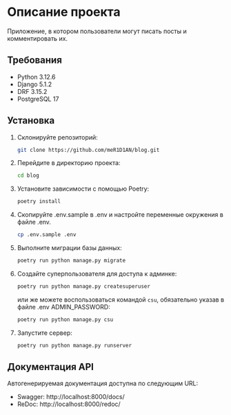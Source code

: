 # Описание проекта
Приложение, в котором пользователи могут писать посты и комментировать их.

## Требования

- Python 3.12.6
- Django 5.1.2
- DRF 3.15.2
- PostgreSQL 17

## Установка

1. Склонируйте репозиторий:
    ```bash
    git clone https://github.com/meR1D1AN/blog.git
    ```

2. Перейдите в директорию проекта:
    ```bash
    cd blog
    ```

3. Установите зависимости с помощью Poetry:
    ```bash
    poetry install
    ```

4. Скопируйте .env.sample в .env и настройте переменные окружения в файле .env.
    ```bash
    cp .env.sample .env
    ```

5. Выполните миграции базы данных:
    ```bash
    poetry run python manage.py migrate
    ```

6. Создайте суперпользователя для доступа к админке:
    ```bash
    poetry run python manage.py createsuperuser
    ```
   или же можете воспользоваться командой `csu`, обязательно указав в файле .env ADMIN_PASSWORD:
    ```bash
    poetry run python manage.py csu
    ```

7. Запустите сервер:
    ```bash
    poetry run python manage.py runserver
    ```
   
## Документация API

Автогенерируемая документация доступна по следующим URL:

- Swagger: http://localhost:8000/docs/
- ReDoc: http://localhost:8000/redoc/
